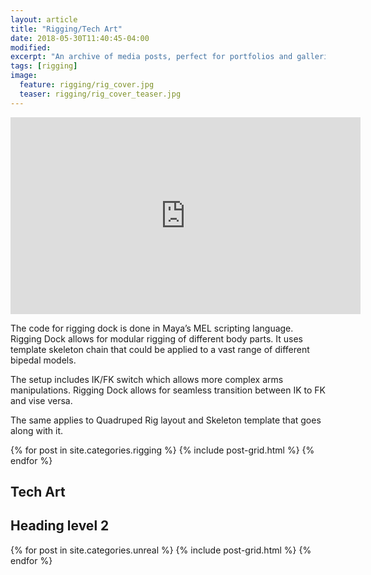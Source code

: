 ```yaml
---
layout: article
title: "Rigging/Tech Art"
date: 2018-05-30T11:40:45-04:00
modified:
excerpt: "An archive of media posts, perfect for portfolios and galleries."
tags: [rigging]
image:
  feature: rigging/rig_cover.jpg
  teaser: rigging/rig_cover_teaser.jpg
---
```


<iframe width="560" height="315" src="https://www.youtube.com/embed/2evuV3w3sJc" frameborder="0" allow="accelerometer; autoplay; encrypted-media; gyroscope; picture-in-picture" allowfullscreen></iframe>

The code for rigging dock is done in Maya’s MEL scripting language. Rigging Dock allows for modular rigging of different body parts. It uses template skeleton chain that could be applied to a vast range of different bipedal models.

The setup includes IK/FK switch which allows more complex arms manipulations. Rigging Dock allows for seamless transition between IK to FK and vise versa. 

The same applies to Quadruped Rig layout and Skeleton template that goes along with it. 

<div class="tiles">
{% for post in site.categories.rigging %}
  {% include post-grid.html %}
{% endfor %}
</div><!-- /.tiles -->

## Tech Art 

<h2>Heading level 2</h2>

<div class="tiles">
{% for post in site.categories.unreal %}
  {% include post-grid.html %}
{% endfor %}
</div><!-- /.tiles -->



